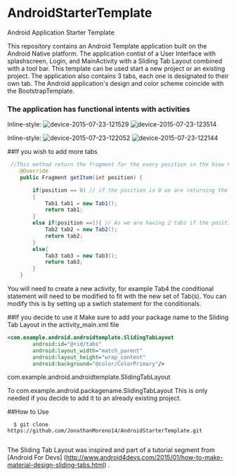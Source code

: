 # AndroidStarterTemplate
Android Application Starter Template

This repository contains an Android Template application built on the Android Native platform. The application contist of a User Interface with splashscreen, Login, and MainActivity with a Sliding Tab Layout combined with a tool bar. This template can be used start a new project or an existing project. The application also contains 3 tabs, each one is designated to their own tab. The Android application's design and color scheme coincide with the BootstrapTemplate. 

### The application has functional intents with activities

Inline-style: 
![device-2015-07-23-121529](https://cloud.githubusercontent.com/assets/11635523/8863558/a63f0b30-314e-11e5-90e8-87017b6d402f.png)
![device-2015-07-23-123514](https://cloud.githubusercontent.com/assets/11635523/8863574/c4aae7f6-314e-11e5-8b90-ef2466fc01e8.png)

Inline-style: 
![device-2015-07-23-122052](https://cloud.githubusercontent.com/assets/11635523/8863629/3b037c92-314f-11e5-9c34-e256ef25f8e5.png)
![device-2015-07-23-122144](https://cloud.githubusercontent.com/assets/11635523/8863662/6b7d5fdc-314f-11e5-9a1c-774c36f41136.png)


##If you wish to add more tabs

```java 
 //This method return the fragment for the every position in the View Pager
    @Override
    public Fragment getItem(int position) {

        if(position == 0) // if the position is 0 we are returning the First tab
        {
            Tab1 tab1 = new Tab1();
            return tab1;
        }
        else if(position ==1){ // As we are having 2 tabs if the position is now 0 it must be 1 so we are returning second tab
            Tab2 tab2 = new Tab2();
            return tab2;
        }
        else{
            Tab3 tab3 = new Tab3();
            return tab3;
        }
    }
```

You will need to create a new activity, for example Tab4 the conditional statement will need to be modified to fit with the new set of Tab(s). You can modify this is by setting up a swtich statement for the conditionals. 


##If you decide to use it 
Make sure to add your package name to the Sliding Tab Layout in the activity_main.xml file

```xml 
<com.example.android.androidtemplate.SlidingTabLayout
        android:id="@+id/tabs"
        android:layout_width="match_parent"
        android:layout_height="wrap_content"
        android:background="@color/ColorPrimary"/>
```

com.example.android.androidtemplate.SlidingTabLayout

To
com.example.android.packagename.SlidingTabLayout
This is only needed if you decide to add it to an already existing project.


##How to Use
```git
  $ git clone https://github.com/JonathanMoreno14/AndroidStarterTemplate.git
   
```


The Sliding Tab Layout was inspired and part of a tutorial segment from  [Android For Devs] (http://www.android4devs.com/2015/01/how-to-make-material-design-sliding-tabs.html) .

